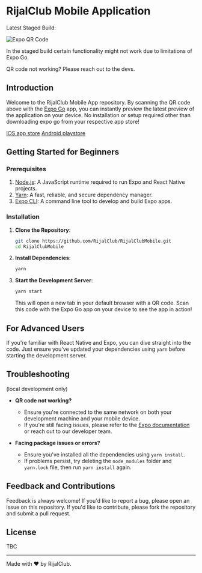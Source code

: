 # RijalClub Mobile Application

Latest Staged Build:

![Expo QR Code](http://api.qrserver.com/v1/create-qr-code/?color=000000&bgcolor=FFFFFF&data=exp://u.expo.dev/6e6a6094-0af8-456e-8012-9f7de36585de/group/67182eb7-2256-43fb-b254-72a817645166&size=200x200&qzone=1&margin=0&ecc=L)

In the staged build certain functionality might not work due to limitations of Expo Go.

QR code not working? Please reach out to the devs.

## Introduction

Welcome to the RijalClub Mobile App repository. By scanning the QR code above with the [Expo Go](https://expo.dev/client) app, you can instantly preview the latest preview of the application on your device. No installation or setup required other than downloading expo go from your respective app store!

[IOS app store](https://apps.apple.com/gb/app/expo-go/id982107779)
[Android playstore](https://play.google.com/store/apps/details?id=host.exp.exponent)

## Getting Started for Beginners

### Prerequisites

1. [Node.js](https://nodejs.org/): A JavaScript runtime required to run Expo and React Native projects.
2. [Yarn](https://yarnpkg.com/): A fast, reliable, and secure dependency manager.
3. [Expo CLI](https://expo.dev/tools#cli): A command line tool to develop and build Expo apps.

### Installation

1. **Clone the Repository**: 
    ```bash
    git clone https://github.com/RijalClub/RijalClubMobile.git
    cd RijalClubMobile
    ```

2. **Install Dependencies**:
    ```bash
    yarn
    ```

3. **Start the Development Server**:
    ```bash
    yarn start
    ```

    This will open a new tab in your default browser with a QR code. Scan this code with the Expo Go app on your device to see the app in action!

## For Advanced Users

If you're familiar with React Native and Expo, you can dive straight into the code. Just ensure you've updated your dependencies using `yarn` before starting the development server.

## Troubleshooting
(local development only)
- **QR code not working?** 
    - Ensure you're connected to the same network on both your development machine and your mobile device.
    - If you're still facing issues, please refer to the [Expo documentation](https://docs.expo.dev/) or reach out to our developer team.

- **Facing package issues or errors?** 
    - Ensure you've installed all the dependencies using `yarn install`.
    - If problems persist, try deleting the `node_modules` folder and `yarn.lock` file, then run `yarn install` again.

## Feedback and Contributions

Feedback is always welcome! If you'd like to report a bug, please open an issue on this repository. If you'd like to contribute, please fork the repository and submit a pull request.

## License

TBC

---

Made with ❤️ by RijalClub.

